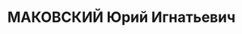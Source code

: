 ---
title: МАКОВСКИЙ Юрий Игнатьевич
description: 'Род. в 1890, поляк, член ВКП(б) с 1918, в органах НКВД с 1921.

  Награды: 20.12.1932 - знак «Почетный работник ВЧК—ОГПУ (XV)», 20.12.1933 - знак
  «Почетный работник ВЧК—ОГПУ (XV)» № 777.

  нач. ОО УНКВД Омской обл.

  Арестован 28.12.1935. Осужден в особом порядке, ВМН. Расстрелян 04.11.1937, Москва.

  Реабилитирован 28.10.1967.'
---